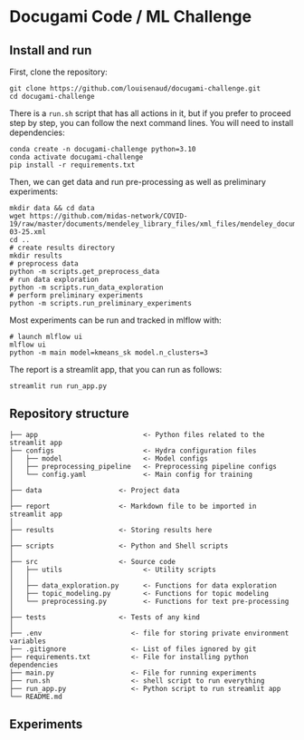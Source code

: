 # Docugami Code / ML Challenge

## Install and run
First, clone the repository:
```shell
git clone https://github.com/louisenaud/docugami-challenge.git
cd docugami-challenge
```
There is a `run.sh` script that has all actions in it, but if you prefer to proceed step by step, you can follow the 
next command lines.
You will need to install dependencies:
```shell
conda create -n docugami-challenge python=3.10
conda activate docugami-challenge
pip install -r requirements.txt
```
Then, we can get data and run pre-processing as well as preliminary experiments:
```shell
mkdir data && cd data
wget https://github.com/midas-network/COVID-19/raw/master/documents/mendeley_library_files/xml_files/mendeley_document_library_2020-03-25.xml
cd ..
# create results directory
mkdir results
# preprocess data
python -m scripts.get_preprocess_data
# run data exploration
python -m scripts.run_data_exploration
# perform preliminary experiments
python -m scripts.run_preliminary_experiments
```
Most experiments can be run and tracked in mlflow with:
```shell
# launch mlflow ui
mlflow ui
python -m main model=kmeans_sk model.n_clusters=3
```

The report is a streamlit app, that you can run as follows:
```shell
streamlit run run_app.py
```
## Repository structure
```
├── app                          <- Python files related to the streamlit app 
├── configs                      <- Hydra configuration files
│   ├── model                    <- Model configs
│   ├── preprocessing_pipeline   <- Preprocessing pipeline configs
│   └── config.yaml              <- Main config for training
│
├── data                   <- Project data
│
├── report                 <- Markdown file to be imported in streamlit app
│
├── results                <- Storing results here
│
├── scripts                <- Python and Shell scripts
│
├── src                    <- Source code
│   ├── utils                    <- Utility scripts
│   │
│   ├── data_exploration.py      <- Functions for data exploration
│   ├── topic_modeling.py        <- Functions for topic modeling
│   └── preprocessing.py         <- Functions for text pre-processing
│
├── tests                  <- Tests of any kind
│
├── .env                      <- file for storing private environment variables
├── .gitignore                <- List of files ignored by git
├── requirements.txt          <- File for installing python dependencies
├── main.py                   <- File for running experiments
├── run.sh                    <- shell script to run everything
├── run_app.py                <- Python script to run streamlit app
└── README.md
```

## Experiments
